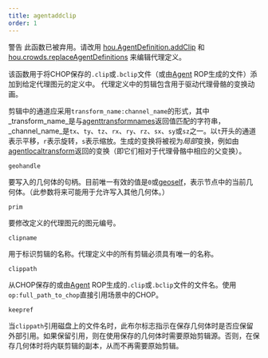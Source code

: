 ```yaml
---
title: agentaddclip
order: 1
---
```


警告
此函数已被弃用。请改用 [hou.AgentDefinition.addClip](../../hom/hou/AgentDefinition.html#addClip) 和 [hou.crowds.replaceAgentDefinitions](../../hom/hou/crowds.html#replaceAgentDefinitions) 来编辑代理定义。

该函数用于将CHOP保存的`.clip`或`.bclip`文件（或由[Agent](../../nodes/out/agent.html "此输出操作符用于编写代理定义文件。") ROP生成的文件）添加到给定代理图元的定义中。
代理定义中的剪辑包含用于驱动代理骨骼的变换动画。

剪辑中的通道应采用`transform_name:channel_name`的形式，其中_transform_name_是与[agenttransformnames](agenttransformnames.html "返回代理图元骨骼中每个变换的名称。")返回值匹配的字符串，_channel_name_是`tx`、`ty`、`tz`、`rx`、`ry`、`rz`、`sx`、`sy`或`sz`之一。以`t`开头的通道表示平移，`r`表示旋转，`s`表示缩放。生成的变换将被视为*局部*变换，例如由[agentlocaltransform](agentlocaltransform.html "返回代理图元骨骼的当前局部空间变换。")返回的变换（即它们相对于代理骨骼中相应的父变换）。

`geohandle`

要写入的几何体的句柄。目前唯一有效的值是`0`或[geoself](geoself.html "返回当前几何体的句柄。")，表示节点中的当前几何体。（此参数将来可能用于允许写入其他几何体。）

`prim`

要修改定义的代理图元的图元编号。

`clipname`

用于标识剪辑的名称。代理定义中的所有剪辑必须具有唯一的名称。

`clippath`

从CHOP保存的或由[Agent](../../nodes/out/agent.html "此输出操作符用于编写代理定义文件。") ROP生成的`.clip`或`.bclip`文件的文件名。使用`op:full_path_to_chop`直接引用场景中的CHOP。

`keepref`

当`clippath`引用磁盘上的文件名时，此布尔标志指示在保存几何体时是否应保留外部引用。如果保留引用，则在使用保存的几何体时需要原始剪辑源。否则，在保存几何体时将内联剪辑的副本，从而不再需要原始剪辑。
